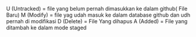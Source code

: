 U (Untracked) = file yang belum pernah dimasukkan ke dalam github( File Baru)
M (Modify) = file yag udah masuk ke dalam database github dan udh pernah di modifikasi
D (Delete) = File Yang dihapus
A (Added) = File yang ditambah ke dalam mode staged
